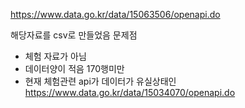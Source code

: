 https://www.data.go.kr/data/15063506/openapi.do

해당자료를 csv로 만들었음
문제점
- 체험 자료가 아님
- 데이터양이 적음 170행미만
- 현재 체험관련 api가 데이터가 유실상태인 https://www.data.go.kr/data/15034070/openapi.do
